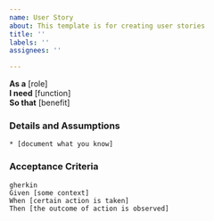 ```yaml
---
name: User Story
about: This template is for creating user stories
title: ''
labels: ''
assignees: ''

---
```


**As a** [role]  
**I need** [function]  
**So that** [benefit]  
      
### Details and Assumptions
    * [document what you know]   
   
### Acceptance Criteria     
    gherkin 
    Given [some context]
    When [certain action is taken]
    Then [the outcome of action is observed]
